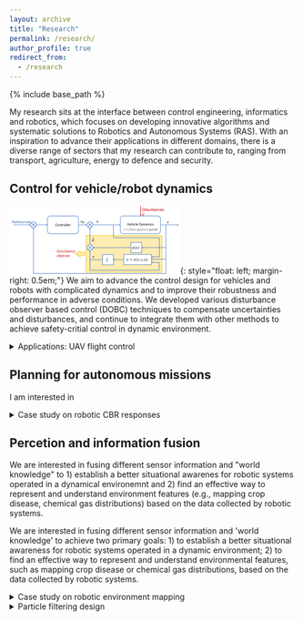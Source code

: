 ```yaml
---
layout: archive
title: "Research"
permalink: /research/
author_profile: true
redirect_from:
  - /research
---
```

{% include base_path %}


My research sits at the interface between control engineering, informatics and robotics, which focuses on developing innovative algorithms and systematic solutions to Robotics and Autonomous Systems (RAS). With an inspiration to advance their applications in different domains, there is a diverse range of sectors that my research can contribute to, ranging from transport, agriculture, energy to defence and security.

## Control for vehicle/robot dynamics 
![image](/images/dobc_diagram.png){: style="float: left; margin-right: 0.5em;"} 
We aim to advance the control design for vehicles and robots with complicated dynamics and to improve their robustness and performance in adverse conditions. We developed various disturbance observer based control (DOBC) techniques to compensate uncertainties and disturbances, and continue to integrate them with other methods to achieve safety-critial control in dynamic environment.   

<details>
	<summary> Applications: UAV flight control </summary>
	
	<h3> DOBC design for UAV path-folloiwng </h3>
	{% include youtubePlayer.html id="M_qy1iH7u3M" %}
	<h3> DOBC + MPC for helicopter control  </h3> 
	{% include youtubePlayer.html id="TXJjf8RHnIk" %}

</details>

## Planning for autonomous missions
I am interested in
<details>
	<summary> Case study on robotic CBR responses </summary>
	
	<h3> Information path planning for robotic source term estimation </h3>
	<h3> Autonomous airbrone search in cluttered environments </h3>
	
</details>

## Percetion and information fusion 
We are interested in fusing different sensor information and "world knowledge" to 1) establish a better situational awarenes for robotic systems operated in a dynamical environemnt and 2) find an effective way to represent and understand environment features (e.g., mapping crop disease, chemical gas distributions) based on the data collected by robotic systems.  

We are interested in fusing different sensor information and 'world knowledge' to achieve two primary goals: 1) to establish a better situational awareness for robotic systems operated in a dynamic environment; 2) to find an effective way to represent and understand environmental features, such as mapping crop disease or chemical gas distributions, based on the data collected by robotic systems.

<details>
	<summary> Case study on robotic environment mapping </summary>

	<h3> Structurally aware 3D gas distribution mapping using belief propagation </h3>
	{% include youtubePlayer.html id="crAJd4afW8c" %}
	
</details>

<details>
	<summary> Particle filtering design </summary>

	<h3>  </h3>
	
</details>




